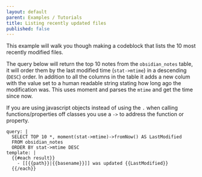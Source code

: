 ```yaml
---
layout: default
parent: Examples / Tutorials
title: Listing recently updated files
published: false
---
```


This example will walk you though making a codeblock that lists the 10 most recently modified files.

The query below will return the top 10 notes from the `obsidian_notes` table, it will order them by the last modified time (`stat->mtime`) in a descending (`DESC`) order. In addition to all the columns in the table it adds a new colum with the value set to a human readable string stating how long ago the modification was. This uses moment and parses the `mtime` and get the time since now.

If you are using javascript objects instead of using the `.` when calling functions/properties off classes you use a `->` to address the function or property.

```qatt
query: |
  SELECT TOP 10 *, moment(stat->mtime)->fromNow() AS LastModified
  FROM obsidian_notes
  ORDER BY stat->mtime DESC
template: |
  {{#each result}}
    - [[{{path}}|{{basename}}]] was updated {{LastModified}}
  {{/each}}
```
